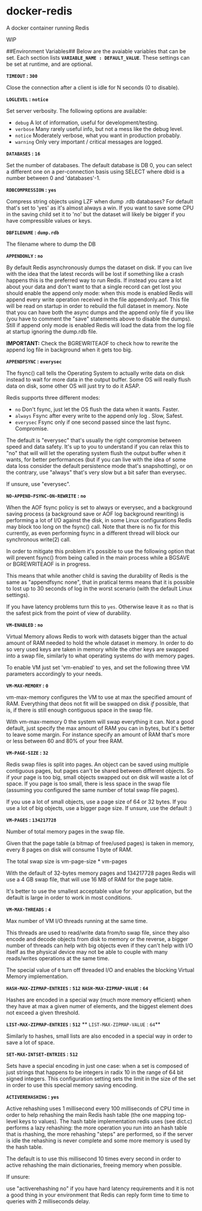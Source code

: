 docker-redis
============

A docker container running Redis

WIP



##Environment Variables##
Below are the avaiable variables that can be set. Each section lists **`VARIABLE_NAME : DEFAULT_VALUE`**. These settings can be set at runtime, and are optional.

**`TIMEOUT` : `300`**

Close the connection after a client is idle for N seconds (0 to disable).

**`LOGLEVEL` : `notice`**

Set server verbosity. The following options are available:

* `debug` A lot of information, useful for development/testing.
* `verbose` Many rarely useful info, but not a mess like the debug level.
* `notice` Moderately verbose, what you want in production probably.
* `warning` Only very important / critical messages are logged.
    
**`DATABASES` : `16`**

Set the number of databases. The default database is DB 0, you can select a different one on a per-connection basis using SELECT <dbid> where dbid is a number between 0 and 'databases'-1.


**`RDBCOMPRESSION` : `yes`**

Compress string objects using LZF when dump .rdb databases? For default that's set to 'yes' as it's almost always a win. If you want to save some CPU in the saving child set it to 'no' but the dataset will likely be bigger if you have compressible values or keys.


**`DBFILENAME` : `dump.rdb`**

The filename where to dump the DB


**`APPENDONLY` : `no`**

By default Redis asynchronously dumps the dataset on disk. If you can live with the idea that the latest records will be lost if something like a crash happens this is the preferred way to run Redis. If instead you care a lot about your data and don't want to that a single record can get lost you should enable the append only mode: when this mode is enabled Redis will append every write operation received in the file appendonly.aof. This file will be read on startup in order to rebuild the full dataset in memory. Note that you can have both the async dumps and the append only file if you like (you have to comment the "save" statements above to disable the dumps). Still if append only mode is enabled Redis will load the data from the log file at startup ignoring the dump.rdb file.


**IMPORTANT:** Check the BGREWRITEAOF to check how to rewrite the append log file in background when it gets too big.


**`APPENDFSYNC` : `everysec`**

The fsync() call tells the Operating System to actually write data on disk instead to wait for more data in the output buffer. Some OS will really flush data on disk, some other OS will just try to do it ASAP.

Redis supports three different modes:


* `no` Don't fsync, just let the OS flush the data when it wants. Faster.
* `always` Fsync after every write to the append only log . Slow, Safest.
* `everysec` Fsync only if one second passed since the last fsync. Compromise.


The default is "everysec" that's usually the right compromise between speed and data safety. It's up to you to understand if you can relax this to "no" that will will let the operating system flush the output buffer when it wants, for better performances (but if you can live with the idea of some data loss consider the default persistence mode that's snapshotting), or on the contrary, use "always" that's very slow but a bit safer than everysec.


If unsure, use "everysec".


**`NO-APPEND-FSYNC-ON-REWRITE` : `no`**

When the AOF fsync policy is set to always or everysec, and a background saving process (a background save or AOF log background rewriting) is performing a lot of I/O against the disk, in some Linux configurations Redis may block too long on the fsync() call. Note that there is no fix for this currently, as even performing fsync in a different thread will block our synchronous write(2) call.

In order to mitigate this problem it's possible to use the following option that will prevent fsync() from being called in the main process while a BGSAVE or BGREWRITEAOF is in progress.

This means that while another child is saving the durability of Redis is the same as "appendfsync none", that in pratical terms means that it is possible to lost up to 30 seconds of log in the worst scenario (with the default Linux settings).

If you have latency problems turn this to `yes`. Otherwise leave it as `no` that is the safest pick from the point of view of durability.


**`VM-ENABLED` : `no`**

Virtual Memory allows Redis to work with datasets bigger than the actual amount of RAM needed to hold the whole dataset in memory. In order to do so very used keys are taken in memory while the other keys are swapped into a swap file, similarly to what operating systems do with memory pages.

To enable VM just set 'vm-enabled' to yes, and set the following three VM parameters accordingly to your needs.


**`VM-MAX-MEMORY` : `0`**

vm-max-memory configures the VM to use at max the specified amount of RAM. Everything that deos not fit will be swapped on disk *if* possible, that is, if there is still enough contiguous space in the swap file.

With vm-max-memory 0 the system will swap everything it can. Not a good default, just specify the max amount of RAM you can in bytes, but it's better to leave some margin. For instance specify an amount of RAM that's more or less between 60 and 80% of your free RAM.


**`VM-PAGE-SIZE` : `32`**

Redis swap files is split into pages. An object can be saved using multiple contiguous pages, but pages can't be shared between different objects. So if your page is too big, small objects swapped out on disk will waste a lot of space. If you page is too small, there is less space in the swap file (assuming you configured the same number of total swap file pages).

If you use a lot of small objects, use a page size of 64 or 32 bytes. If you use a lot of big objects, use a bigger page size. If unsure, use the default :)


**`VM-PAGES` : `134217728`**

Number of total memory pages in the swap file.

Given that the page table (a bitmap of free/used pages) is taken in memory, every 8 pages on disk will consume 1 byte of RAM.

The total swap size is vm-page-size * vm-pages

With the default of 32-bytes memory pages and 134217728 pages Redis will use a 4 GB swap file, that will use 16 MB of RAM for the page table.

It's better to use the smallest acceptable value for your application, but the default is large in order to work in most conditions.


**`VM-MAX-THREADS` : `4`**

Max number of VM I/O threads running at the same time.

This threads are used to read/write data from/to swap file, since they also encode and decode objects from disk to memory or the reverse, a bigger number of threads can help with big objects even if they can't help with I/O itself as the physical device may not be able to couple with many reads/writes operations at the same time.

The special value of `0` turn off threaded I/O and enables the blocking Virtual Memory implementation.


**`HASH-MAX-ZIPMAP-ENTRIES` : `512`**
**`HASH-MAX-ZIPMAP-VALUE` : `64`**

Hashes are encoded in a special way (much more memory efficient) when they have at max a given numer of elements, and the biggest element does not exceed a given threshold.

**`LIST-MAX-ZIPMAP-ENTRIES` : `512`**
** `LIST-MAX-ZIPMAP-VALUE` : `64`**

Similarly to hashes, small lists are also encoded in a special way in order to save a lot of space.


**`SET-MAX-INTSET-ENTRIES` : `512`**

Sets have a special encoding in just one case: when a set is composed of just strings that happens to be integers in radix 10 in the range of 64 bit signed integers. This configuration setting sets the limit in the size of the set in order to use this special memory saving encoding.

**`ACTIVEREHASHING` : `yes`**

Active rehashing uses 1 millisecond every 100 milliseconds of CPU time in order to help rehashing the main Redis hash table (the one mapping top-level keys to values). The hash table implementation redis uses (see dict.c) performs a lazy rehashing: the more operation you run into an hash table that is rhashing, the more rehashing "steps" are performed, so if the server is idle the rehashing is never complete and some more memory is used by the hash table.
 
The default is to use this millisecond 10 times every second in order to active rehashing the main dictionaries, freeing memory when possible.

If unsure: 

use "activerehashing no" if you have hard latency requirements and it is not a good thing in your environment that Redis can reply form time to time to queries with 2 milliseconds delay.

